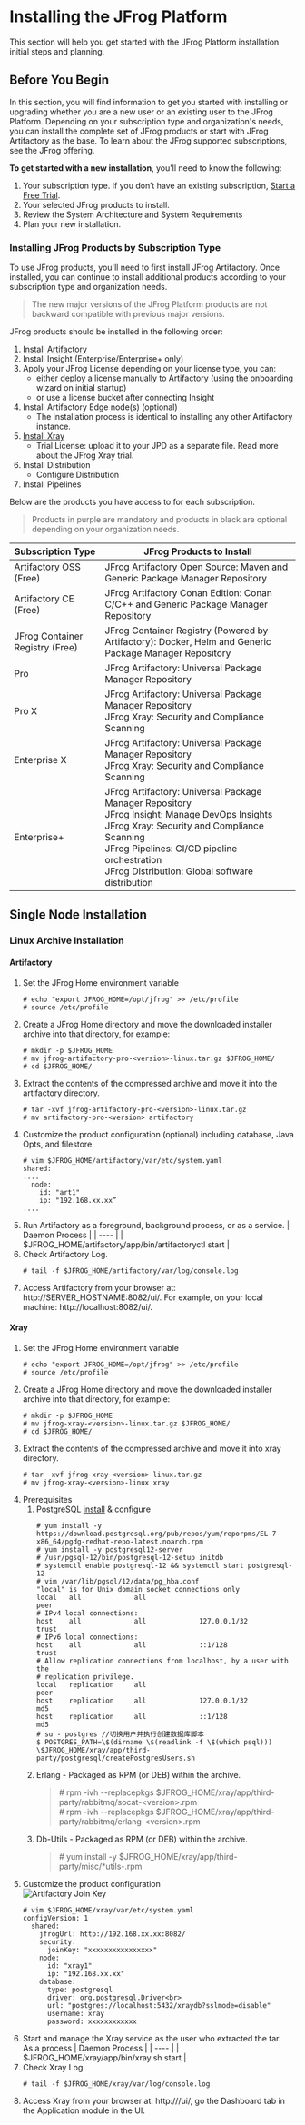 # Installing the JFrog Platform
This section will help you get started with the JFrog Platform installation initial steps and planning.

## Before You Begin
In this section, you will find information to get you started with installing or upgrading whether you are a new user or an existing user to the JFrog Platform. Depending on your subscription type and organization's needs, you can install the complete set of JFrog products or start with JFrog Artifactory as the base. To learn about the JFrog supported subscriptions, see the JFrog offering.

**To get started with a new installation**, you'll need to know the following:

1. Your subscription type. If you don’t have an existing subscription, [Start a Free Trial](https://www.jfrogchina.com/start-free/).
2. Your selected JFrog products to install.
3. Review the System Architecture and System Requirements
4. Plan your new installation.

### Installing JFrog Products by Subscription Type
To use JFrog products, you'll need to first install JFrog Artifactory. Once installed, you can continue to install additional products according to your subscription type and organization needs. 

>The new major versions of the JFrog Platform products are not backward compatible with previous major versions.

JFrog products should be installed in the following order:

1. [Install Artifactory](https://www.jfrog.com/confluence/display/JFROG/Installing+Artifactory)
2. Install Insight (Enterprise/Enterprise+ only)
3. Apply your JFrog License depending on your license type, you can:
    * either deploy a license manually to Artifactory (using the onboarding wizard on initial startup)
    * or use a license bucket after connecting Insight
4. Install Artifactory Edge node(s) (optional)
    * The installation process is identical to installing any other Artifactory instance.
5. [Install Xray](https://www.jfrog.com/confluence/display/JFROG/Installing+Xray)
    * Trial License: upload it to your JPD as a separate file. Read more about the JFrog Xray trial.
6. Install Distribution
    * Configure Distribution
7. Install Pipelines

Below are the products you have access to for each subscription. 
>Products in purple are mandatory and products in black are optional depending on your organization needs.

| Subscription Type | JFrog Products to Install |
| ---- | ---- |
| Artifactory OSS (Free) |JFrog Artifactory Open Source: Maven and Generic Package Manager Repository |
| Artifactory CE (Free) | JFrog Artifactory Conan Edition: Conan C/C++ and Generic Package Manager Repository |
| JFrog Container Registry (Free) | JFrog Container Registry (Powered by Artifactory): Docker, Helm and Generic Package Manager Repository |
| Pro | JFrog Artifactory: Universal Package Manager Repository |
| Pro X | JFrog Artifactory: Universal Package Manager Repository <br>JFrog Xray: Security and Compliance Scanning |
| Enterprise X | JFrog Artifactory: Universal Package Manager Repository <br>JFrog Xray: Security and Compliance Scanning |
| Enterprise+ | JFrog Artifactory: Universal Package Manager Repository <br>JFrog Insight: Manage DevOps Insights <br>JFrog Xray: Security and Compliance Scanning <br>JFrog Pipelines: CI/CD pipeline orchestration  <br>JFrog Distribution: Global software distribution |




## Single Node Installation
### Linux Archive Installation

#### Artifactory
1. Set the JFrog Home environment variable
    ```
    # echo "export JFROG_HOME=/opt/jfrog" >> /etc/profile
    # source /etc/profile
    ```
2. Create a JFrog Home directory and move the downloaded installer archive into that directory, for example:
    ```
    # mkdir -p $JFROG_HOME
    # mv jfrog-artifactory-pro-<version>-linux.tar.gz $JFROG_HOME/
    # cd $JFROG_HOME/
    ```
3. Extract the contents of the compressed archive and move it into the artifactory directory.
    ```
    # tar -xvf jfrog-artifactory-pro-<version>-linux.tar.gz
    # mv artifactory-pro-<version> artifactory
    ```
4. Customize the product configuration (optional) including database, Java Opts, and filestore.
    ```
    # vim $JFROG_HOME/artifactory/var/etc/system.yaml
    shared:
    ....
      node:
        id: "art1"
        ip: "192.168.xx.xx”
    ....
    ```
5. Run Artifactory as a foreground, background process, or as a service.
    | Daemon Process |
    | ---- |
    | $JFROG_HOME/artifactory/app/bin/artifactoryctl start |
6. Check Artifactory Log.
    ```
    # tail -f $JFROG_HOME/artifactory/var/log/console.log
    ```
7. Access Artifactory from your browser at: http://SERVER_HOSTNAME:8082/ui/. For example, on your local machine: http://localhost:8082/ui/.

#### Xray
1. Set the JFrog Home environment variable
    ```
    # echo "export JFROG_HOME=/opt/jfrog" >> /etc/profile
    # source /etc/profile
    ```
2. Create a JFrog Home directory and move the downloaded installer archive into that directory, for example:
    ```
    # mkdir -p $JFROG_HOME
    # mv jfrog-xray-<version>-linux.tar.gz $JFROG_HOME/
    # cd $JFROG_HOME/
    ```
3. Extract the contents of the compressed archive and move it into xray directory.
    ```
    # tar -xvf jfrog-xray-<version>-linux.tar.gz
    # mv jfrog-xray-<version>-linux xray
    ```
4. Prerequisites
    1. PostgreSQL [install](https://www.postgresql.org/download/linux/redhat/) & configure
        ```
        # yum install -y https://download.postgresql.org/pub/repos/yum/reporpms/EL-7-x86_64/pgdg-redhat-repo-latest.noarch.rpm
        # yum install -y postgresql12-server
        # /usr/pgsql-12/bin/postgresql-12-setup initdb
        # systemctl enable postgresql-12 && systemctl start postgresql-12
        # vim /var/lib/pgsql/12/data/pg_hba.conf
        "local" is for Unix domain socket connections only
        local   all             all                                     peer
        # IPv4 local connections:
        host    all             all             127.0.0.1/32            trust
        # IPv6 local connections:
        host    all             all             ::1/128                 trust
        # Allow replication connections from localhost, by a user with the
        # replication privilege.
        local   replication     all                                     peer
        host    replication     all             127.0.0.1/32            md5
        host    replication     all             ::1/128                 md5
        # su - postgres //切换用户并执行创建数据库脚本
        $ POSTGRES_PATH=\$(dirname \$(readlink -f \$(which psql))) \$JFROG_HOME/xray/app/third-party/postgresql/createPostgresUsers.sh
        ```
    2. Erlang - Packaged as RPM (or DEB) within the archive.
        >\# rpm -ivh --replacepkgs $JFROG_HOME/xray/app/third-party/rabbitmq/socat-\<version>.rpm<br>
        \# rpm -ivh --replacepkgs $JFROG_HOME/xray/app/third-party/rabbitmq/erlang-\<version>.rpm
    3. Db-Utils - Packaged as RPM (or DEB) within the archive.
        >\# yum install -y $JFROG_HOME/xray/app/third-party/misc/*utils-<version>.rpm
5. Customize the product configuration<br>
    ![Artifactory Join Key]()
    ```
    # vim $JFROG_HOME/xray/var/etc/system.yaml
    configVersion: 1
      shared:
        jfrogUrl: http://192.168.xx.xx:8082/
        security:
          joinKey: "xxxxxxxxxxxxxxxx"
        node:
          id: "xray1"
          ip: "192.168.xx.xx"
        database:
          type: postgresql
          driver: org.postgresql.Driver<br>
          url: "postgres://localhost:5432/xraydb?sslmode=disable"
          username: xray
          password: xxxxxxxxxxxx
    ```
6. Start and manage the Xray service as the user who extracted the tar.<br>
    As a process
    | Daemon Process |
    | ---- |
    | $JFROG_HOME/xray/app/bin/xray.sh start |
7. Check Xray Log.
    ```
    # tail -f $JFROG_HOME/xray/var/log/console.log
    ```
8. Access Xray from your browser at: http://<jfrogUrl>/ui/, go the Dashboard tab in the Application module in the UI.








